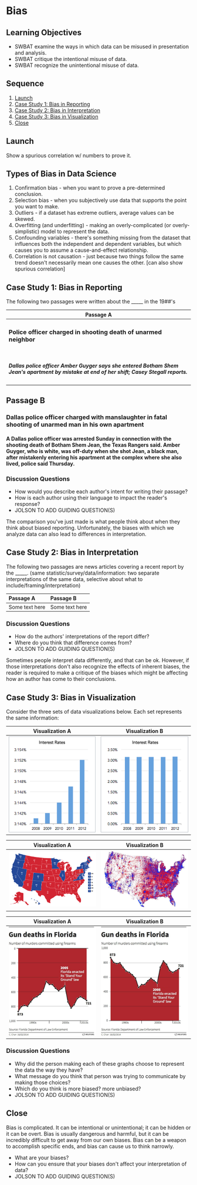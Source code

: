 # Bias

## Learning Objectives

* SWBAT examine the ways in which data can be misused in presentation and analysis.
* SWBAT critique the intentional misuse of data.
* SWBAT recognize the unintentional misuse of data.

## Sequence

1. [Launch](#launch)
2. [Case Study 1: Bias in Reporting](#case-study-1-bias-in-reporting)
3. [Case Study 2: Bias in Interpretation](#case-study-2-bias-in-interpretaion)
4. [Case Study 3: Bias in Visualization](#case-study-3-bias-in-visualization)
5. [Close](#close)

## Launch

Show a spurious correlation w/ numbers to prove it.

## Types of Bias in Data Science

1. Confirmation bias - when you want to prove a pre-determined conclusion.
2. Selection bias - when you subjectively use data that supports the point you want to make.
3. Outliers - if a dataset has extreme outliers, average values can be skewed.
4. Overfitting (and underfitting) - making an overly-complicated (or overly-simplistic) model to represent the data.
5. Confounding variables - there's something missing from the dataset that influences both the independent and dependent variables, but which causes you to assume a cause-and-effect relationship.
6. Correlation is not causation - just because two things follow the same trend doesn't necessarily mean one causes the other. [can also show spurious correlation]

## Case Study 1: Bias in Reporting

The following two passages were written about the _____ in the 19##'s

| Passage A |
| --- |
| <h3>Police officer charged in shooting death of unarmed neighbor</h3><br><h5>Dallas police officer Amber Guyger says she entered Botham Shem Jean's apartment by mistake at end of her shift; Casey Stegall reports.</h5> |

## Passage B

### Dallas police officer charged with manslaughter in fatal shooting of unarmed man in his own apartment

#### A Dallas police officer was arrested Sunday in connection with the shooting death of Botham Shem Jean, the Texas Rangers said. Amber Guyger, who is white, was off-duty when she shot Jean, a black man, after mistakenly entering his apartment at the complex where she also lived, police said Thursday.

### Discussion Questions

- How would you describe each author's intent for writing their passage?
- How is each author using their language to impact the reader's response?
- JOLSON TO ADD GUIDING QUESTION(S)

The comparison you've just made is what people think about when they think about biased reporting. Unfortunately, the biases with which we analyze data can also lead to differences in interpretation.

## Case Study 2: Bias in Interpretation

The following two passages are news articles covering a recent report by the _____. (same statistic/survey/data/information: two separate interpretations of the same data, selective about what to include/framing/interpretation)

| Passage A | Passage B |
| :--- | :--- |
| Some text here | Some text here |

### Discussion Questions

- How do the authors' interpretations of the report differ?
- Where do you think that difference comes from?
- JOLSON TO ADD GUIDING QUESTION(S)

Sometimes people interpret data differently, and that can be ok. However, if those interpretations don't also recognize the effects of inherent biases, the reader is required to make a critique of the biases which might be affecting how an author has come to their conclusions.

## Case Study 3: Bias in Visualization

Consider the three sets of data visualizations below. Each set represents the same information:

| Visualization A | Visualization B |
| :---: | :---: |
| ![Interest Rates](./images/zbl-3.png) | ![Interest Rates](./images/zbl-4.png) |

| Visualization A | Visualization B |
| :---: | :---: |
| ![Election Map](./images/election-map-0.png) | ![Election Map](./images/election-map-1.jpg) |

| Visualization A | Visualization B |
| :---: | :---: |
| ![Gun Deaths](./images/gun-deaths-0.jpg) | ![Gun Deaths](./images/gun-deaths-1.jpg) |


### Discussion Questions

- Why did the person making each of these graphs choose to represent the data the way they have?
- What message do you think that person was trying to communicate by making those choices?
- Which do you think is more biased? more unbiased?
- JOLSON TO ADD GUIDING QUESTION(S)

## Close

Bias is complicated. It can be intentional or unintentional; it can be hidden or it can be overt. Bias is usually dangerous and harmful, but it can be incredibly difficult to get away from our own biases. Bias can be a weapon to accomplish specific ends, and bias can cause us to think narrowly.

- What are your biases?
- How can you ensure that your biases don't affect your interpretation of data?
- JOLSON TO ADD GUIDING QUESTION(S)


